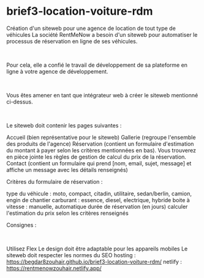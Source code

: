 # brief3-location-voiture-rdm

Création d'un siteweb pour une agence de location de tout type de véhicules
La société RentMeNow a besoin d'un siteweb pour automatiser le processus de réservation en ligne de ses véhicules.

​

Pour cela, elle a confié le travail de développement de sa plateforme en ligne à votre agence de développement.

​

Vous êtes amener en tant que intégrateur web à créer le siteweb mentionné ci-dessus.

​

Le siteweb doit contenir les pages suivantes :

Accueil (bien représentative pour le siteweb)
Gallerie (regroupe l'ensemble des produits de l'agence)
Réservation (contient un formulaire d'estimation du montant à payer selon les critères mentionnées en bas). Vous trouverez en pièce jointe les règles de gestion de calcul du prix de la réservation.
Contact (contient un formulaire qui prend [nom, email, sujet, message] et affiche un message avec les détails renseignés)
​

Critères du formulaire de réservation :

type du véhicule : moto, compact, citadin, utilitaire, sedan/berlin, camion, engin de chantier
carburant : essence, diesel, electrique, hybride
boite à vitesse : manuelle, automatique
durée de réservation (en jours)
calculer l'estimation du prix selon les critères renseignés
​

Consignes :

​

Utilisez Flex
Le design doit être adaptable pour les appareils mobiles
Le siteweb doit respecter les normes du SEO
 hosting : https://begdar8zouhair.github.io/brief3-location-voiture-rdm/
 netlify : https://rentmenowzouhair.netlify.app/
 
 
 
 
